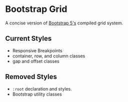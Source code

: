 # Bootstrap Grid
A concise version of [Bootstrap 5's](https://getbootstrap.com/) compiled grid system.
## Current Styles
- Responsive Breakpoints
- container, row, and column classes
- gap and offset classes
## Removed Styles
- `:root` declaration and styles.
- Bootstrap utility classes
